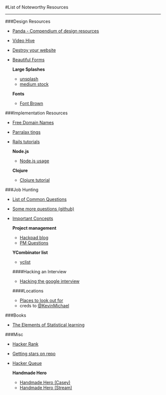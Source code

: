 #List of Noteworthy Resources
___


###Design Resources
- [Panda - Compendium of design resources](https://usepanda.com/app/#/)
- [Video Hive](http://videohive.net/)
- [Destroy your website](http://kickassapp.com/)
- [Beautiful Forms](http://www.typeform.com/)

	**Large Splashes**
	- [unsplash](https://unsplash.com/)
	- [medium stock](https://medium.com/@dustin/stock-photos-that-dont-suck-62ae4bcbe01b)

	**Fonts**
	- [Font Brown](http://fontsinuse.com/typefaces/7385/ll-brown)

###Implementation Resources
- [Free Domain Names](http://register.freenom.com/)
- [Parralax tings](http://keithclark.co.uk/articles/pure-css-parallax-websites/)
- [Rails tutorials](https://medium.com/@mackenziechild/how-i-finally-learned-rails-95e9b832675b)

	**Node.js**
	- [Node.js usage](http://stackoverflow.com/questions/5062614/how-to-decide-when-to-use-node-js)

	**Clojure**
	- [Clojure tutorial](http://www.4clojure.com/)


###Job Hunting
- [List of Common Questions ](https://oj.leetcode.com/problems/)
- [Some more questions (github)](https://github.com/senghuot/Interview)
- [Important Concepts](https://github.com/stolksdorf/CS-Compendium)

	**Project management**
	- [Hackpad blog](https://productmanagement.hackpad.com/I-love-Product-Management-LNdfwFBKtoO)
	- [PM Questions](http://www.thepminterview.com)
	
	**YCombinator list**
	- [yclist](http://yclist.com/)

	####Hacking an Interview
	- [Hacking the google interview](http://courses.csail.mit.edu/iap/interview/Hacking_a_Google_Interview_Handout_1.pdf)

	####Locations
	- [Places to look out for](http://a16z.com/seeds/)
	- creds to [@KevinMichael](https://github.com/kevin1michael)

###Books
- [The Elements of Statistical learning](http://web.stanford.edu/~hastie/local.ftp/Springer/OLD/ESLII_print4.pdf)

###Misc
- [Hacker Rank](https://www.hackerrank.com/)
- [Getting stars on repo](https://medium.com/@cwRichardKim/how-to-get-hundreds-of-stars-on-your-github-project-345b065e20a2)
- [Hacker Queue](http://hackerqueue.io/)

	**Handmade Hero**
	- [Handmade Hero (Casey)](http://mollyrocket.com/casey/about.html)
	- [Handmade Hero (Stream)](http://www.twitch.tv/handmade_hero)





